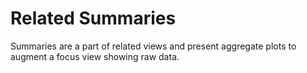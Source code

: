 # Related Summaries

Summaries are a part of related views and present aggregate plots to augment a focus view showing raw data. 



